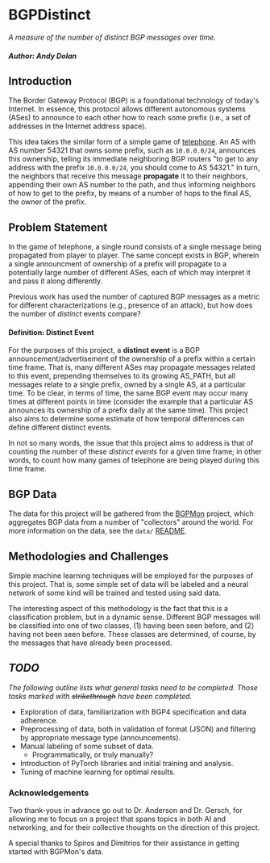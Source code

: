 # BGPDistinct
*A measure of the number of distinct BGP messages over time.*
##### Author: Andy Dolan

## Introduction
The Border Gateway Protocol (BGP) is a foundational technology of today's
Internet. In essence, this protocol allows different autonomous systems (ASes)
to announce to each other how to reach some prefix (i.e., a set of addresses in
the Internet address space).

This idea takes the similar form of a simple game of [telephone](https://en.wikipedia.org/wiki/Chinese_whispers).
An AS with AS number 54321 that owns some prefix, such as `10.0.0.0/24`,
announces this ownership, telling its immediate neighboring BGP routers "to get
to any address with the prefix `10.0.0.0/24`, you should come to AS 54321." In
turn, the neighbors that receive this message **propagate** it to their
neighbors, appending their own AS number to the path, and thus informing
neighbors of how to get to the prefix, by means of a number of hops to the final
AS, the owner of the prefix.

## Problem Statement
In the game of telephone, a single round consists of a single message being
propagated from player to player. The same concept exists in BGP, wherein a
single announcment of ownership of a prefix will propagate to a potentially
large number of different ASes, each of which may interpret it and pass it along
differently.

Previous work has used the number of captured BGP messages as a metric for
different characterizations (e.g., presence of an attack), but how does the
number of *distinct* events compare?

#### Definition: Distinct Event
For the purposes of this project, a **distinct event** is a BGP
announcement/advertisement of the ownership of a prefix within a certain time
frame. That is, many different ASes may propagate messages related to this
event, prepending themselves to its growing AS\_PATH, but all messages relate to
a single prefix, owned by a single AS, at a particular time. To be clear, in
terms of time, the same BGP event may occur many times at different points in
time (consider the example that a particular AS announces its ownership of a
prefix daily at the same time). This project also aims to determine some
estimate of how temporal differences can define different distinct events.

In not so many words, the issue that this project aims to address is that of
counting the number of these *distinct events* for a given time frame; in other
words, to count how many games of telephone are being played during this
time frame.

## BGP Data
The data for this project will be gathered from the [BGPMon](www.bgpmon.io)
project, which aggregates BGP data from a number of "collectors" around the
world. For more information on the data, see the `data/` [README](./data).

## Methodologies and Challenges
Simple machine learning techniques will be employed for the purposes of this
project. That is, some simple set of data will be labeled and a neural network
of some kind will be trained and tested using said data.

The interesting aspect of this methodology is the fact that this is a
classification problem, but in a dynamic sense. Different BGP messages will be
classified into one of two classes, (1) having been seen before, and (2) having
not been seen before. These classes are determined, of course, by the messages
that have already been processed.

## *TODO*
*The following outline lists what general tasks need to be completed. Those
tasks marked with ~~strikethrough~~ have been completed.*
* Exploration of data, familiarization with BGP4 specification and data
  adherence.
* Preprocessing of data, both in validation of format (JSON) and filtering by
  appropriate message type (announcements).
* Manual labeling of some subset of data.
  * Programmatically, or truly manually?
* Introduction of PyTorch libraries and initial training and analysis.
* Tuning of machine learning for optimal results.

### Acknowledgements
Two thank-yous in advance go out to Dr. Anderson and Dr. Gersch, for allowing me
to focus on a project that spans topics in both AI and networking, and for their
collective thoughts on the direction of this project.

A special thanks to Spiros and Dimitrios for their assistance in getting started
with BGPMon's data.
